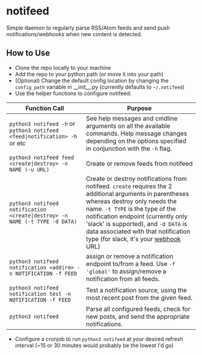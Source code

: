 # notifeed
Simple daemon to regularly parse RSS/Atom feeds and send push notifications/webhooks when new content is detected.

## How to Use
* Clone the repo locally to your machine
* Add the repo to your python path (or move it into your path)
* (Optional) Change the default config location by changing the `config_path` variable in \_\_init\_\_.py (currently defaults to `~/.notifeed`)
* Use the helper functions to configure notifeed:

Function Call | Purpose
--------------|--------------
`python3 notifeed -h` or `python3 notifeed <feed\|notification> -h` or etc | See help messages and cmdline arguments on all the available commands. Help message changes depending on the options specified in conjunction with the `-h` flag.
`python3 notifeed feed <create\|destroy> -n NAME (-u URL)` | Create or remove feeds from notifeed
`python3 notifeed notification <create\|destroy> -n NAME (-t TYPE -d DATA)` | Create or destroy notifications from notifeed. `create` requires the 2 additional arguments in parentheses whereas destroy only needs the name. `-t TYPE` is the type of the notification endpoint (currently only 'slack' is supported), and `-d DATA` is data associated with that notification type (for slack, it's your [webhook](https://api.slack.com/incoming-webhooks) URL)
`python3 notifeed notification <add\|rm> -n NOTIFICATION -f FEED` | assign or remove a notification endpoint to/from a feed. Use `-f 'global'` to assign/remove a notification from all feeds.
`python3 notifeed notification test -n NOTIFICATION -f FEED` | Test a notification source, using the most recent post from the given feed.
`python3 notifeed` | Parse all configured feeds, check for new posts, and send the appropriate notifications.

* Configure a cronjob to run `python3 notifeed` at your desired refresh interval (~15 or 30 minutes would probably be the lowest I'd go)
